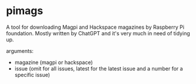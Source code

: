# pimags
A tool for downloading Magpi and Hackspace magazines by Raspberry Pi foundation. Mostly written by ChatGPT and it's very much in need of tidying up. 

arguments:

* magazine (magpi or hackspace)
* issue (omit for all issues, latest for the latest issue and a number for a specific issue)
